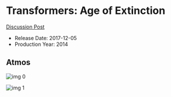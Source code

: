 # Transformers: Age of Extinction

[Discussion Post](https://www.avsforum.com/threads/bass-eq-for-filtered-movies.2995212/post-56818200)

* Release Date: 2017-12-05
* Production Year: 2014

## Atmos

![img 0](https://i.imgur.com/xIJqCSf.jpg)

![img 1](https://i.imgur.com/bvalZTW.png)

